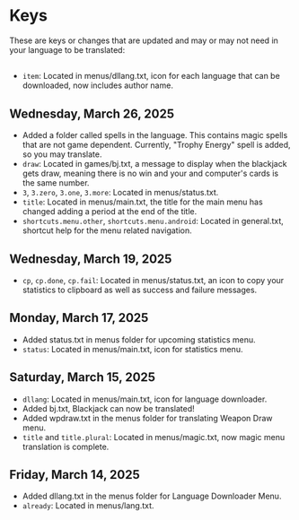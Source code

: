 # Keys
These are keys or changes that are updated and may or may not need in your language to be translated:

##
- `item`: Located in menus/dllang.txt, icon for each language that can be downloaded, now includes author name.

## Wednesday, March 26, 2025
- Added a folder called spells in the language. This contains magic spells that are not game dependent. Currently, "Trophy Energy" spell is added, so you may translate.
- `draw`: Located in games/bj.txt, a message to display when the blackjack gets draw, meaning there is no win and your and computer's cards is the same number.
- `3`, `3.zero`, `3.one`, `3.more`: Located in menus/status.txt.
- `title`: Located in menus/main.txt, the title for the main menu has changed adding a period at the end of the title.
- `shortcuts.menu.other`, `shortcuts.menu.android`: Located in general.txt, shortcut help for the menu related navigation.

## Wednesday, March 19, 2025
- `cp`, `cp.done`, `cp.fail`: Located in menus/status.txt, an icon to copy your statistics to clipboard as well as success and failure messages.

## Monday, March 17, 2025
- Added status.txt in menus folder for upcoming statistics menu.
- `status`: Located in menus/main.txt, icon for statistics menu.

## Saturday, March 15, 2025
- `dllang`: Located in menus/main.txt, icon for language downloader.
- Added bj.txt, Blackjack can now be translated!
- Added wpdraw.txt in the menus folder for translating Weapon Draw menu.
- `title` and `title.plural`: Located in menus/magic.txt, now magic menu translation is complete.

## Friday, March 14, 2025
- Added dllang.txt in the menus folder for Language Downloader Menu.
- `already`: Located in menus/lang.txt.